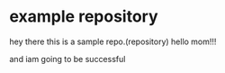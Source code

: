 # example repository

hey there this is a sample repo.(repository) hello mom!!!

and iam going to be successful
